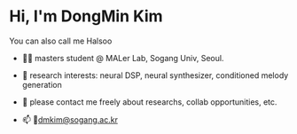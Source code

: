 # Hi, I'm DongMin Kim
You can also call me Halsoo


- 👷‍♂️ masters student @ MALer Lab, Sogang Univ, Seoul.
- 🤔 research interests: neural DSP, neural synthesizer, conditioned melody generation

- 💬 please contact me freely about researchs, collab opportunities, etc.
- 📫 dmkim@sogang.ac.kr
